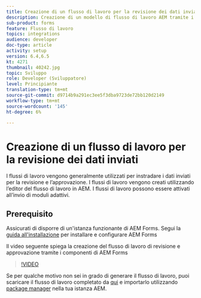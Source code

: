 ```yaml
---
title: Creazione di un flusso di lavoro per la revisione dei dati inviati
description: Creazione di un modello di flusso di lavoro AEM tramite i componenti del flusso di lavoro di AEM Forms per esaminare i dati inviati.
sub-product: forms
feature: Flusso di lavoro
topics: integrations
audience: developer
doc-type: article
activity: setup
version: 6.4,6.5
kt: 4271
thumbnail: 40242.jpg
topic: Sviluppo
role: Developer (Sviluppatore)
level: Principiante
translation-type: tm+mt
source-git-commit: d9714b9a291ec3ee5f3dba9723de72bb120d2149
workflow-type: tm+mt
source-wordcount: '145'
ht-degree: 6%

---
```



# Creazione di un flusso di lavoro per la revisione dei dati inviati

I flussi di lavoro vengono generalmente utilizzati per instradare i dati inviati per la revisione e l’approvazione. I flussi di lavoro vengono creati utilizzando l’editor del flusso di lavoro in AEM. I flussi di lavoro possono essere attivati all’invio di moduli adattivi.

## Prerequisito

Assicurati di disporre di un&#39;istanza funzionante di AEM Forms. Segui la [guida all&#39;installazione](https://docs.adobe.com/content/help/en/experience-manager-65/forms/install-aem-forms/osgi-installation/installing-configuring-aem-forms-osgi.html) per installare e configurare AEM Forms

Il video seguente spiega la creazione del flusso di lavoro di revisione e approvazione tramite i componenti di AEM Forms
>[!VIDEO](https://video.tv.adobe.com/v/40242/?quality=9&learn=on)


Se per qualche motivo non sei in grado di generare il flusso di lavoro, puoi scaricare il flusso di lavoro completato da [qui](assets/review-submitted-data-workflow.zip) e importarlo utilizzando [package manager](http://localhost:4502/crx/packmgr/index.jsp) nella tua istanza AEM.




